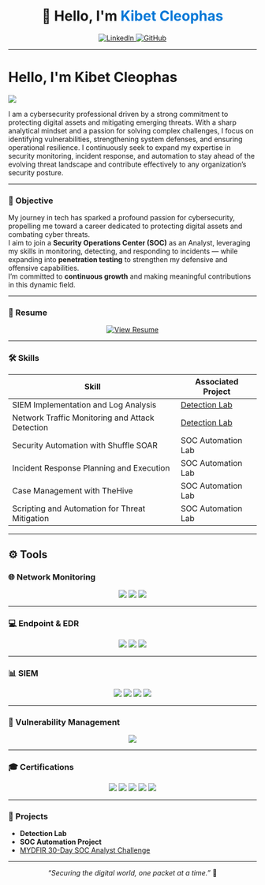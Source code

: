 <!-- Profile Header -->
<h1 align="center">👋 Hello, I'm <span style="color:#0078D7;">Kibet Cleophas</span></h1>
<p align="center">
    <a href="https://linkedin.com/in/kibetcleophas/">
        <img src="https://img.shields.io/badge/-LinkedIn-0072b1?style=for-the-badge&logo=linkedin&logoColor=white" alt="LinkedIn" />
    </a>
    <a href="https://github.com/kibetcleophas">
        <img src="https://img.shields.io/badge/-GitHub-181717?style=for-the-badge&logo=github&logoColor=white" alt="GitHub" />
    </a>
</p>

---

# Hello, I'm Kibet Cleophas
<a href="https://linkedin.com/in/kibetcleophas/"><img src="https://img.shields.io/badge/-LinkedIn-0072b1?&style=for-the-badge&logo=linkedin&logoColor=white" /></a>

I am a cybersecurity professional driven by a strong commitment to protecting digital assets and mitigating emerging threats. With a sharp analytical mindset and a passion for solving complex challenges, I focus on identifying vulnerabilities, strengthening system defenses, and ensuring operational resilience. I continuously seek to expand my expertise in security monitoring, incident response, and automation to stay ahead of the evolving threat landscape and contribute effectively to any organization’s security posture.

---

### 🎯 Objective

My journey in tech has sparked a profound passion for cybersecurity, propelling me toward a career dedicated to protecting digital assets and combating cyber threats.  
I aim to join a **Security Operations Center (SOC)** as an Analyst, leveraging my skills in monitoring, detecting, and responding to incidents — while expanding into **penetration testing** to strengthen my defensive and offensive capabilities.  
I’m committed to **continuous growth** and making meaningful contributions in this dynamic field.

---

### 📄 Resume

<p align="center">
 <a href="https://github.com/Kibet-Cleo/Kibet-Cleo/blob/main/Cleophas%20Kibet%20-%20Resume.pdf" target="_blank">
    <img src="https://img.shields.io/badge/📄_View_My_Resume-blue?style=for-the-badge&logo=readthedocs&logoColor=white" alt="View Resume" />
  </a>
</p>

---

### 🛠️ Skills

| Skill | Associated Project |
|-------|--------------------|
| SIEM Implementation and Log Analysis | <a href="https://google.com">Detection Lab</a> |
| Network Traffic Monitoring and Attack Detection | <a href="https://google.com">Detection Lab</a> |
| Security Automation with Shuffle SOAR | SOC Automation Lab |
| Incident Response Planning and Execution | SOC Automation Lab |
| Case Management with TheHive | SOC Automation Lab |
| Scripting and Automation for Threat Mitigation | SOC Automation Lab |

---

## ⚙️ Tools

### 🌐 Network Monitoring
<div align="center">
    <img src="https://img.shields.io/badge/-Wireshark-1679A7?style=for-the-badge&logo=Wireshark&logoColor=white" />
    <img src="https://img.shields.io/badge/-Suricata-EF3B2D?style=for-the-badge&logo=Suricata&logoColor=white" />
    <img src="https://img.shields.io/badge/-Zeek-777BB4?style=for-the-badge&logo=Zeek&logoColor=white" />
</div>

---

### 💻 Endpoint & EDR
<div align="center">
    <img src="https://img.shields.io/badge/-Microsoft_Defender_for_Endpoint-00A4EF?style=for-the-badge&logo=Microsoft&logoColor=white" />
    <img src="https://img.shields.io/badge/-Velociraptor-4B275F?style=for-the-badge&logo=Velociraptor&logoColor=white" />
    <img src="https://img.shields.io/badge/-CrowdStrike_Falcon-EF3124?style=for-the-badge&logo=crowdstrike&logoColor=white" />
</div>

---

### 📊 SIEM
<div align="center">
    <img src="https://img.shields.io/badge/-CrowdStrike_Falcon-EF3124?style=for-the-badge&logo=crowdstrike&logoColor=white" />
    <img src="https://img.shields.io/badge/-Microsoft_Sentinel-0078D4?style=for-the-badge&logo=Microsoft&logoColor=white" />
    <img src="https://img.shields.io/badge/-Splunk-000000?style=for-the-badge&logo=Splunk&logoColor=white" />
    <img src="https://img.shields.io/badge/-Elastic-005571?style=for-the-badge&logo=Elastic&logoColor=white" />
</div>

---

### 🧩 Vulnerability Management
<div align="center">
    <img src="https://img.shields.io/badge/-Qualys-ED2B2A?style=for-the-badge&logo=Qualys&logoColor=white" />
</div>

---

### 🎓 Certifications

<div align="center">
    <img src="https://img.shields.io/badge/-Security%2B-FF0000?style=for-the-badge&logo=CompTIA&logoColor=white" />
    <img src="https://img.shields.io/badge/-Network%2B-007ACC?style=for-the-badge&logo=CompTIA&logoColor=white" />
    <img src="https://img.shields.io/badge/-A%2B-4D4D4D?style=for-the-badge&logo=CompTIA&logoColor=white" />
    <img src="https://img.shields.io/badge/-CDSA-006400?style=for-the-badge&logoColor=white" />
    <img src="https://img.shields.io/badge/-CCD-000080?style=for-the-badge&logoColor=white" />
</div>

---

### 🚀 Projects

- **Detection Lab**
- **SOC Automation Project**
- <a href="https://github.com/Kibet-Cleo/MYDFIR-30-Day-SOC-Analyst-Challenge">MYDFIR 30-Day SOC Analyst Challenge</a>

---

<p align="center">
  <i>“Securing the digital world, one packet at a time.”</i> 🔐
</p>
